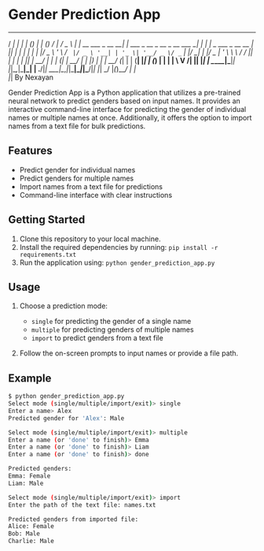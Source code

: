 # Gender Prediction App

   _____                _                                _ _      _   _                    __   ___  
  / ____|              | |                              | (_)    | | (_)                  /_ | / _ \ 
 | |  __  ___ _ __   __| | ___ _ __   _ __  _ __ ___  __| |_  ___| |_ _  ___  _ __   __   _| || | | |
 | | |_ |/ _ \ '_ \ / _` |/ _ \ '__| | '_ \| '__/ _ \/ _` | |/ __| __| |/ _ \| '_ \  \ \ / / || | | |
 | |__| |  __/ | | | (_| |  __/ |    | |_) | | |  __/ (_| | | (__| |_| | (_) | | | |  \ V /| || |_| |
  \_____|\___|_| |_|\__,_|\___|_|    | .__/|_|  \___|\__,_|_|\___|\__|_|\___/|_| |_|   \_/ |_(_)___/ 
                                     | |                                                             
                                     |_| By Nexayan      

Gender Prediction App is a Python application that utilizes a pre-trained neural network to predict genders based on input names. It provides an interactive command-line interface for predicting the gender of individual names or multiple names at once. Additionally, it offers the option to import names from a text file for bulk predictions.

## Features

- Predict gender for individual names
- Predict genders for multiple names
- Import names from a text file for predictions
- Command-line interface with clear instructions

## Getting Started

1. Clone this repository to your local machine.
2. Install the required dependencies by running: `pip install -r requirements.txt`
3. Run the application using: `python gender_prediction_app.py`

## Usage

1. Choose a prediction mode:
   - `single` for predicting the gender of a single name
   - `multiple` for predicting genders of multiple names
   - `import` to predict genders from a text file

2. Follow the on-screen prompts to input names or provide a file path.

## Example

```bash
$ python gender_prediction_app.py
Select mode (single/multiple/import/exit)> single
Enter a name> Alex
Predicted gender for 'Alex': Male

Select mode (single/multiple/import/exit)> multiple
Enter a name (or 'done' to finish)> Emma
Enter a name (or 'done' to finish)> Liam
Enter a name (or 'done' to finish)> done

Predicted genders:
Emma: Female
Liam: Male

Select mode (single/multiple/import/exit)> import
Enter the path of the text file: names.txt

Predicted genders from imported file:
Alice: Female
Bob: Male
Charlie: Male
